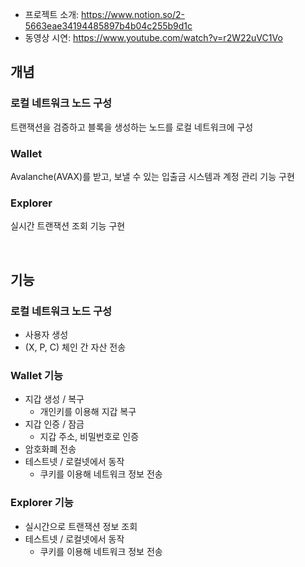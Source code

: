 - 프로젝트 소개: https://www.notion.so/2-5663eae34194485897b4b04c255b9d1c
- 동영상 시연: https://www.youtube.com/watch?v=r2W22uVC1Vo

## 개념

### 로컬 네트워크 노드 구성

트랜잭션을 검증하고 블록을 생성하는 노드를 로컬 네트워크에 구성

### Wallet

Avalanche(AVAX)를 받고, 보낼 수 있는 입출금 시스템과 계정 관리 기능 구현

### Explorer

실시간 트랜잭션 조회 기능 구현

<br />

## 기능

### 로컬 네트워크 노드 구성

- 사용자 생성
- (X, P, C) 체인 간 자산 전송

### Wallet 기능

- 지갑 생성 / 복구
    - 개인키를 이용해 지갑 복구
- 지갑 인증 / 잠금
    - 지갑 주소, 비밀번호로 인증
- 암호화폐 전송
- 테스트넷 / 로컬넷에서 동작
    - 쿠키를 이용해 네트워크 정보 전송

### Explorer 기능

- 실시간으로 트랜잭션 정보 조회
- 테스트넷 / 로컬넷에서 동작
    - 쿠키를 이용해 네트워크 정보 전송
